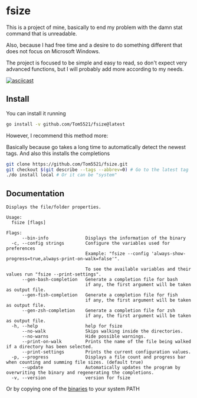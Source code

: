 # fsize

This is a project of mine, basically to end my problem with
the damn stat command that is unreadable.

Also, because I had free time and a desire to do something different
that does not focus on Microsoft Windows.

The project is focused to be simple and easy to read,
so don't expect very advanced functions, but I will probably
add more according to my needs.

[![asciicast](https://asciinema.org/a/725718.svg)](https://asciinema.org/a/725718)

## Install

You can install it running

```bash
go install -v github.com/Tom5521/fsize@latest
```

However, I recommend this method more:

Basically because go takes a long time to automatically detect the newest tags.
And also this installs the completions

```bash
git clone https://github.com/Tom5521/fsize.git
git checkout $(git describe --tags --abbrev=0) # Go to the latest tag
./do install local # Or it can be "system"
```

## Documentation

```
Displays the file/folder properties.

Usage:
  fsize [flags]

Flags:
      --bin-info              Displays the information of the binary
  -c, --config strings        Configure the variables used for preferences
                              Example: "fsize --config 'always-show-progress=true,always-print-on-walk=false'".

                              To see the available variables and their values run "fsize --print-settings".
      --gen-bash-completion   Generate a completion file for bash
                              if any, the first argument will be taken as output file.
      --gen-fish-completion   Generate a completion file for fish
                              if any, the first argument will be taken as output file.
      --gen-zsh-completion    Generate a completion file for zsh
                              if any, the first argument will be taken as output file.
  -h, --help                  help for fsize
      --no-walk               Skips walking inside the directories.
      --no-warns              Hide possible warnings.
      --print-on-walk         Prints the name of the file being walked if a directory has been selected.
      --print-settings        Prints the current configuration values.
  -p, --progress              Displays a file count and progress bar when counting and summing file sizes. (default true)
      --update                Automatically updates the program by overwriting the binary and regenerating the completions.
  -v, --version               version for fsize
```

Or by copying one of the
[binaries](https://github.com/Tom5521/fsize/releases/latest) to your system PATH
